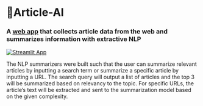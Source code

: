 # 📝Article-AI
### A [web app](https://real-veersandhu-article-ai-app-ieo382.streamlitapp.com/) that collects article data from the web and summarizes information with extractive NLP

[![Streamlit App](https://static.streamlit.io/badges/streamlit_badge_black_white.svg)](https://real-veersandhu-article-ai-app-ieo382.streamlitapp.com/)

The NLP summarizers were built such that the user can summarize relevant articles by inputting a search term or summarize a specific article by inputting a URL. The search query will output a list of articles and the top 3 will be summarized based on relevancy to the topic. For specific URLs, the article’s text will be extracted and sent to the summarization model based on the given complexity.
